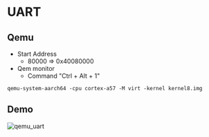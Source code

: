 # UART

## Qemu

* Start Address
  * 80000 => 0x40080000
* Qem monitor
  * Command "Ctrl + Alt + 1"

```
qemu-system-aarch64 -cpu cortex-a57 -M virt -kernel kernel8.img
```

## Demo

![qemu_uart](https://github.com/fireflower0/RaspberryPiBareMetal/tree/master/02_uart/img/qemu_uart.png)

